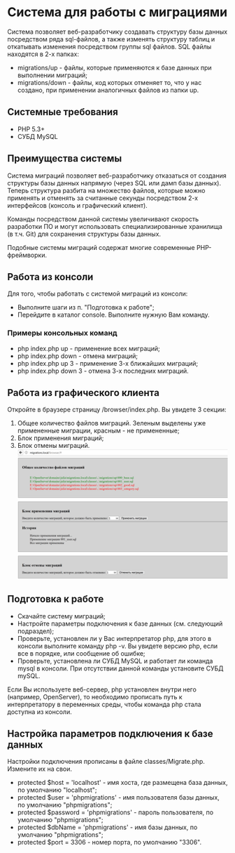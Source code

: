 # Система для работы с миграциями
Система позволяет веб-разработчику создавать структуру базы данных посредством ряда sql-файлов, а также изменять структуру таблиц и откатывать изменения посредством группы sql файлов.
SQL файлы находятся в 2-х папках:
+ migrations/up - файлы, которые применяются к базе данных при выполнении миграций;
+ migrations/down - файлы, код которых отменяет то, что у нас создано, при применении аналогичных файлов из папки up.

## Системные требования
+ PHP 5.3+
+ СУБД MySQL

## Преимущества системы
Система миграций позволяет веб-разработчику отказаться от создания структуры базы данных напрямую (через SQL или дамп базы данных).
Теперь структура разбита на множество файлов, которые можно применять и отменять за считанные секунды посредством 2-х интерфейсов (консоль и графический клиент).

Команды посредством данной системы увеличивают скорость разработки ПО и могут использовать специализированные хранилища (в т.ч. Git) для сохранения структуры базы данных.

Подобные системы миграций содержат многие современные PHP-фреймворки.

## Работа из консоли
Для того, чтобы работать с системой миграций из консоли:
+ Выполните шаги из п. "Подготовка к работе";
+ Перейдите в каталог console. 
Выполните нужную Вам команду.

### Примеры консольных команд
+ php index.php up - применение всех миграций;
+ php index.php down - отмена миграций;
+ php index.php up 3 - применение 3-х ближайших миграций;
+ php index.php down 3 - отмена 3-х последних миграций.

## Работа из графического клиента
Откройте в браузере страницу /browser/index.php.
Вы увидете 3 секции:
1. Общее количество файлов миграций. Зеленым выделены уже примененные миграции, красным - не примененные;
2. Блок применения миграций;
3. Блок отмены миграций.
![Графический интерфейс](interface.jpg)

## Подготовка к работе
+ Скачайте систему миграций;
+ Настройте параметры подключения к базе данных (см. следующий подраздел);
+ Проверьте, установлен ли у Вас интерпретатор php, для этого в консоли выполните команду php -v.
Вы увидете версию php, если все в порядке, или сообщение об ошибке;
+ Проверьте, установлена ли СУБД MySQL и работает ли команда mysql в консоли. При отсутствии данной команды установите СУБД mySQL.

Если Вы используете веб-сервер, php установлен внутри него (например, OpenServer), то необходимо прописать путь к интерпретатору в переменных среды, чтобы команда php стала доступна из консоли.

## Настройка параметров подключения к базе данных
Настройки подключения прописаны в файле classes/Migrate.php.
Измените их на свои.

+ protected $host = 'localhost' - имя хоста, где размещена база данных, по умолчанию "localhost";
+ protected $user = 'phpmigrations' - имя пользователя базы данных, по умолчанию "phpmigrations";
+ protected $password = 'phpmigrations' - пароль пользователя, по умолчанию "phpmigrations";
+ protected $dbName = 'phpmigrations' - имя базы данных, по умолчанию "phpmigrations";
+ protected $port = 3306 - номер порта, по умолчанию "3306".